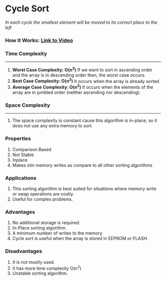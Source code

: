 # Cycle Sort
*In each cycle the smallest element will be moved to its correct place to the left*

### How It Works: [Link to Video](https://www.youtube.com/watch?v=vJn71L7CPH4)


### Time Complexity

---
1. **Worst Case Complexity: O(n<sup>2</sup>)**
   If we want to sort in ascending order and the array is in descending order then, the worst case occurs.
2. **Best Case Complexity: O(n<sup>2</sup>)**
   It occurs when the array is already sorted
3. **Average Case Complexity: O(n<sup>2</sup>)**
   It occurs when the elements of the array are in jumbled order (neither ascending nor descending).


### Space Complexity

---
1. The space complexity is constant cause this algorithm is in-place, so it does not use any extra memory to sort.

### Properties
1. Comparison Based
2. Not Stable
3. Inplace
4. Makes min memory writes as compare to all other sorting algorithms

### Applications
1. This sorting algorithm is best suited for situations where memory write or swap operations are costly.
2. Useful for complex problems.


### Advantages
1. No additional storage is required.
2. In-Place sorting algorithm.
3. A minimum number of writes to the memory
4. Cycle sort is useful when the array is stored in EEPROM or FLASH.

### Disadvantages
1. It is not mostly used.
2. It has more time complexity O(n<sup>2</sup>)
3. Unstable sorting algorithm.